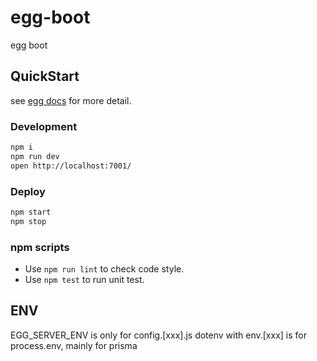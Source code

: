 <!--
 * @Author: Hong.Zhang
 * @Date: 2024-01-17 15:56:53
 * @Description: 
-->
# egg-boot

egg boot

## QuickStart

<!-- add docs here for user -->

see [egg docs][egg] for more detail.

### Development

```bash
npm i
npm run dev
open http://localhost:7001/
```

### Deploy

```bash
npm start
npm stop
```

### npm scripts

- Use `npm run lint` to check code style.
- Use `npm test` to run unit test.

[egg]: https://eggjs.org


## ENV
EGG_SERVER_ENV is only for config.[xxx].js
dotenv with env.[xxx] is for process.env, mainly for prisma